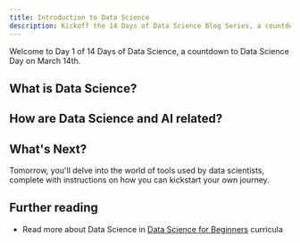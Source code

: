 ```yaml
---
title: Introduction to Data Science
description: Kickoff the 14 Days of Data Science Blog Series, a countdown to Data Science Day.
---
```


Welcome to Day 1 of 14 Days of Data Science, a countdown to Data Science Day on March 14th.

## What is Data Science?

## How are Data Science and AI related?

## What's Next?

Tomorrow, you'll delve into the world of tools used by data scientists, complete with instructions on how you can kickstart your own journey.

## Further reading

- Read more about Data Science in [Data Science for Beginners](https://github.com/microsoft/Data-Science-For-Beginners/) curricula
